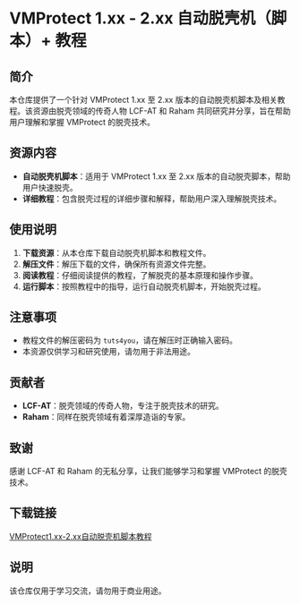 # VMProtect 1.xx - 2.xx 自动脱壳机（脚本）+ 教程

## 简介
本仓库提供了一个针对 VMProtect 1.xx 至 2.xx 版本的自动脱壳机脚本及相关教程。该资源由脱壳领域的传奇人物 LCF-AT 和 Raham 共同研究并分享，旨在帮助用户理解和掌握 VMProtect 的脱壳技术。

## 资源内容
- **自动脱壳机脚本**：适用于 VMProtect 1.xx 至 2.xx 版本的自动脱壳脚本，帮助用户快速脱壳。
- **详细教程**：包含脱壳过程的详细步骤和解释，帮助用户深入理解脱壳技术。

## 使用说明
1. **下载资源**：从本仓库下载自动脱壳机脚本和教程文件。
2. **解压文件**：解压下载的文件，确保所有资源文件完整。
3. **阅读教程**：仔细阅读提供的教程，了解脱壳的基本原理和操作步骤。
4. **运行脚本**：按照教程中的指导，运行自动脱壳机脚本，开始脱壳过程。

## 注意事项
- 教程文件的解压密码为 `tuts4you`，请在解压时正确输入密码。
- 本资源仅供学习和研究使用，请勿用于非法用途。

## 贡献者
- **LCF-AT**：脱壳领域的传奇人物，专注于脱壳技术的研究。
- **Raham**：同样在脱壳领域有着深厚造诣的专家。

## 致谢
感谢 LCF-AT 和 Raham 的无私分享，让我们能够学习和掌握 VMProtect 的脱壳技术。

## 下载链接
[VMProtect1.xx-2.xx自动脱壳机脚本教程](https://pan.quark.cn/s/336f2157df65)

## 说明

该仓库仅用于学习交流，请勿用于商业用途。
